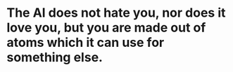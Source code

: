 # The AI does not hate you, nor does it love you, but you are made out of atoms which it can use for something else.

<!---
zachkongoyu/zachkongoyu is a ✨ special ✨ repository because its `README.md` (this file) appears on your GitHub profile.
You can click the Preview link to take a look at your changes.
--->
